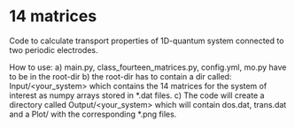 # 14 matrices

Code to calculate transport properties of 1D-quantum system connected to two periodic electrodes.

How to use: a) main.py, class_fourteen_matrices.py, config.yml, mo.py have to be in the root-dir
	   b) the root-dir has to contain a dir called: Input/<your_system> which contains the 14 matrices for the system of interest as numpy arrays stored in *.dat files.
	   c) The code will create a directory called Output/<your_system> which will contain dos.dat, trans.dat and a Plot/ with the corresponding *.png files.
